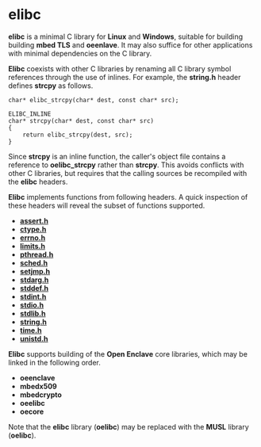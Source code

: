 elibc
=====

**elibc** is a minimal C library for **Linux** and **Windows**, suitable for 
building building **mbed TLS** and **oeenlave**. It may also suffice for other 
applications with minimal dependencies on the C library.

**Elibc** coexists with other C libraries by renaming all C library symbol 
references through the use of inlines. For example, the **string.h** header
defines **strcpy** as follows.

```
char* elibc_strcpy(char* dest, const char* src);

ELIBC_INLINE
char* strcpy(char* dest, const char* src)
{
    return elibc_strcpy(dest, src);
}
```

Since **strcpy** is an inline function, the caller's object file contains a 
reference to **oelibc_strcpy** rather than **strcpy**. This avoids conflicts 
with other C libraries, but requires that the calling sources be recompiled
with the **elibc** headers.

**Elibc** implements functions from following headers. A quick inspection
of these headers will reveal the subset of functions supported.

- [**assert.h**](../include/openenclave/elibc/assert.h)
- [**ctype.h**](../include/openenclave/elibc/ctype.h)
- [**errno.h**](../include/openenclave/elibc/errno.h)
- [**limits.h**](../include/openenclave/elibc/limits.h)
- [**pthread.h**](../include/openenclave/elibc/pthread.h)
- [**sched.h**](../include/openenclave/elibc/sched.h)
- [**setjmp.h**](../include/openenclave/elibc/setjmp.h)
- [**stdarg.h**](../include/openenclave/elibc/stdarg.h)
- [**stddef.h**](../include/openenclave/elibc/stddef.h)
- [**stdint.h**](../include/openenclave/elibc/stdint.h)
- [**stdio.h**](../include/openenclave/elibc/stdio.h)
- [**stdlib.h**](../include/openenclave/elibc/stdlib.h)
- [**string.h**](../include/openenclave/elibc/string.h)
- [**time.h**](../include/openenclave/elibc/time.h)
- [**unistd.h**](../include/openenclave/elibc/unistd.h)

**Elibc** supports building of the **Open Enclave** core libraries, which 
may be linked in the following order.

- **oeenclave**
- **mbedx509**
- **mbedcrypto**
- **oeelibc**
- **oecore**

Note that the **elibc** library (**oelibc**) may be replaced with the **MUSL**
library (**oelibc**).
